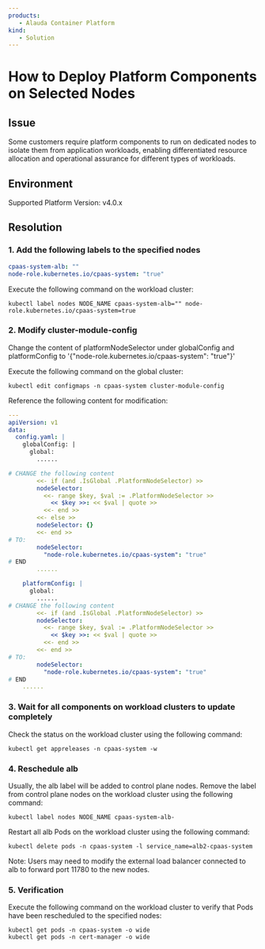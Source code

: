 ```yaml
---
products:
   - Alauda Container Platform
kind:
   - Solution
---
```


# How to Deploy Platform Components on Selected Nodes

## Issue

Some customers require platform components to run on dedicated nodes to isolate them from application workloads, enabling differentiated resource allocation and operational assurance for different types of workloads.

## Environment

Supported Platform Version: v4.0.x

## Resolution

### 1. Add the following labels to the specified nodes

```yaml
cpaas-system-alb: ""
node-role.kubernetes.io/cpaas-system: "true"
```

Execute the following command on the workload cluster:
```shell
kubectl label nodes NODE_NAME cpaas-system-alb="" node-role.kubernetes.io/cpaas-system=true
```

### 2. Modify cluster-module-config

Change the content of platformNodeSelector under globalConfig and platformConfig to '{"node-role.kubernetes.io/cpaas-system": "true"}'

Execute the following command on the global cluster:
```shell
kubectl edit configmaps -n cpaas-system cluster-module-config
```

Reference the following content for modification:
```yaml
---
apiVersion: v1
data:
  config.yaml: |
    globalConfig: |
      global:
        ......

# CHANGE the following content
        <<- if (and .IsGlobal .PlatformNodeSelector) >>
        nodeSelector:
          <<- range $key, $val := .PlatformNodeSelector >>
            << $key >>: << $val | quote >>
          <<- end >>
        <<- else >>
        nodeSelector: {}
        <<- end >>
# TO:
        nodeSelector:
          "node-role.kubernetes.io/cpaas-system": "true"
# END
        ......

    platformConfig: |
      global:
        ......
# CHANGE the following content
        <<- if (and .IsGlobal .PlatformNodeSelector) >>
        nodeSelector:
          <<- range $key, $val := .PlatformNodeSelector >>
            << $key >>: << $val | quote >>
          <<- end >>
        <<- end >>
# TO:
        nodeSelector:
          "node-role.kubernetes.io/cpaas-system": "true"
# END
    ......
```

### 3. Wait for all components on workload clusters to update completely

Check the status on the workload cluster using the following command:

```shell
kubectl get appreleases -n cpaas-system -w
```

### 4. Reschedule alb

Usually, the alb label will be added to control plane nodes. Remove the label from control plane nodes on the workload cluster using the following command:

```shell
kubectl label nodes NODE_NAME cpaas-system-alb-
```

Restart all alb Pods on the workload cluster using the following command:

```shell
kubectl delete pods -n cpaas-system -l service_name=alb2-cpaas-system
```

Note: Users may need to modify the external load balancer connected to alb to forward port 11780 to the new nodes.

### 5. Verification

Execute the following command on the workload cluster to verify that Pods have been rescheduled to the specified nodes:

```shell
kubectl get pods -n cpaas-system -o wide
kubectl get pods -n cert-manager -o wide
```
